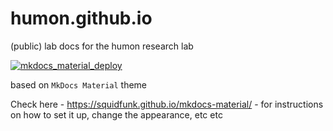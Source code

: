 # humon.github.io
(public) lab docs for the humon research lab 


[![mkdocs_material_deploy](https://github.com/HuMoN-Research-Lab/humon.github.io/actions/workflows/mkdocs_material_deploy.yml/badge.svg)](https://github.com/HuMoN-Research-Lab/humon.github.io/actions/workflows/mkdocs_material_deploy.yml)


based on `MkDocs Material` theme

Check here -  https://squidfunk.github.io/mkdocs-material/  - for instructions on how to set it up, change the appearance, etc etc 

